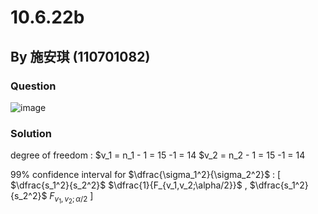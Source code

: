 # 10.6.22b

## By 施安琪 (110701082)

### Question
![image](https://github.com/HWTeng-Course/202402-Statistics/assets/162141633/f2366ba8-123a-4ab3-a1fb-a6fd7a92d6ec)

### Solution
degree of freedom :
$v_1 = n_1 - 1 = 15 -1 = 14
$v_2 = n_2 - 1 = 15 -1 = 14

99% confidence interval for $\dfrac{\sigma_1^2}{\sigma_2^2}$ :
[ $\dfrac{s_1^2}{s_2^2}$ $\dfrac{1}{F_{v_1,v_2;\alpha/2}}$ , $\dfrac{s_1^2}{s_2^2}$ $F_{v_1,v_2;\alpha/2}$ ]
